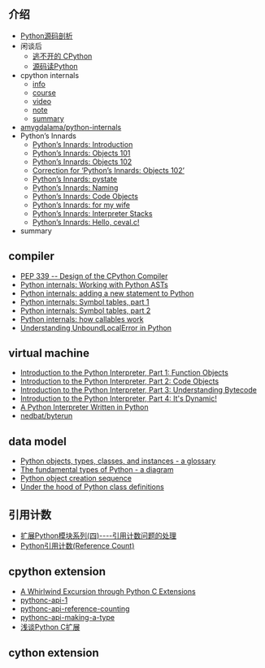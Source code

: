 ## 介绍

- [Python源码剖析](https://book.douban.com/subject/3117898/)
- 闲谈后
  - [逃不开的 CPython](https://zhuanlan.zhihu.com/manjusakac)
  - [源码读Python](https://zhuanlan.zhihu.com/c_168776105)
- cpython internals
  - [info](http://pgbovine.net/cpython-internals.htm)
  - [course](http://courses.pgbovine.net/csc253/)
  - [video](http://v.youku.com/v_show/id_XMTQ0NzY5ODcyOA==.html?spm=a2hzp.8244740.0.0&f=26549146)
  - [note]()
  - [summary](https://medium.com/@dawran6/getting-started-with-python-internals-a5474ccb8022)
- [amygdalama/python-internals](https://github.com/amygdalama/python-internals)
- Python’s Innards
  - [Python’s Innards: Introduction](https://tech.blog.aknin.name/2010/04/02/pythons-innards-introduction/)
  - [Python’s Innards: Objects 101](https://tech.blog.aknin.name/2010/05/12/pythons-innards-objects-101/)
  - [Python’s Innards: Objects 102](https://tech.blog.aknin.name/2010/05/19/pythons-innards-objects-102/)
  - [Correction for ‘Python’s Innards: Objects 102’](https://tech.blog.aknin.name/2010/05/20/correction-for-pythons-innards-objects-102/)
  - [Python’s Innards: pystate](https://tech.blog.aknin.name/2010/05/26/pythons-innards-pystate/)
  - [Python’s Innards: Naming](https://tech.blog.aknin.name/2010/06/05/pythons-innards-naming/)
  - [Python’s Innards: Code Objects](https://tech.blog.aknin.name/2010/07/03/pythons-innards-code-objects/)
  - [Python’s Innards: for my wife](https://tech.blog.aknin.name/2010/07/04/pythons-innards-for-my-wife/)
  - [Python’s Innards: Interpreter Stacks](https://tech.blog.aknin.name/2010/07/22/pythons-innards-interpreter-stacks/)
  - [Python’s Innards: Hello, ceval.c!](https://tech.blog.aknin.name/2010/09/02/pythons-innards-hello-ceval-c-2/)
- summary

## compiler

- [PEP 339 -- Design of the CPython Compiler](https://www.python.org/dev/peps/pep-0339/)
- [Python internals: Working with Python ASTs](https://eli.thegreenplace.net/2009/11/28/python-internals-working-with-python-asts)
- [Python internals: adding a new statement to Python](https://eli.thegreenplace.net/2010/06/30/python-internals-adding-a-new-statement-to-python)
- [Python internals: Symbol tables, part 1](https://eli.thegreenplace.net/2010/09/18/python-internals-symbol-tables-part-1)
- [Python internals: Symbol tables, part 2](https://eli.thegreenplace.net/2010/09/20/python-internals-symbol-tables-part-2)
- [Python internals: how callables work](https://eli.thegreenplace.net/2012/03/23/python-internals-how-callables-work)
- [Understanding UnboundLocalError in Python](https://eli.thegreenplace.net/2011/05/15/understanding-unboundlocalerror-in-python)

## virtual machine

- [Introduction to the Python Interpreter, Part 1: Function Objects](http://akaptur.com/blog/2013/11/15/introduction-to-the-python-interpreter/)
- [Introduction to the Python Interpreter, Part 2: Code Objects](http://akaptur.com/blog/2013/11/15/introduction-to-the-python-interpreter-2/)
- [Introduction to the Python Interpreter, Part 3: Understanding Bytecode](http://akaptur.com/blog/2013/11/17/introduction-to-the-python-interpreter-3/)
- [Introduction to the Python Interpreter, Part 4: It's Dynamic!](http://akaptur.com/blog/2013/12/03/introduction-to-the-python-interpreter-4/)
- [A Python Interpreter Written in Python](http://www.aosabook.org/en/500L/a-python-interpreter-written-in-python.html)
- [nedbat/byterun](https://github.com/nedbat/byterun)

## data model

- [Python objects, types, classes, and instances - a glossary](https://eli.thegreenplace.net/2012/03/30/python-objects-types-classes-and-instances-a-glossary)
- [The fundamental types of Python - a diagram](https://eli.thegreenplace.net/2012/04/03/the-fundamental-types-of-python-a-diagram)
- [Python object creation sequence](https://eli.thegreenplace.net/2012/04/16/python-object-creation-sequence)
- [Under the hood of Python class definitions](https://eli.thegreenplace.net/2012/06/15/under-the-hood-of-python-class-definitions)

## 引用计数

- [扩展Python模块系列(四)----引用计数问题的处理](https://blog.csdn.net/kof2019/article/details/77824473)
- [Python引用计数(Reference Count)](https://www.jianshu.com/p/ecea193abec4)

## cpython extension

- [A Whirlwind Excursion through Python C Extensions](https://nedbatchelder.com/text/whirlext.html)
- [pythonc-api-1](https://jayrambhia.com/blog/pythonc-api-1)
- [pythonc-api-reference-counting](https://jayrambhia.com/blog/pythonc-api-reference-counting)
- [pythonc-api-making-a-type](https://jayrambhia.com/c++/daily%20posts/python/technical/blog/pythonc-api-making-a-type)
- [浅谈Python C扩展](https://blog.csdn.net/fitzzhang/article/details/79212411)

## cython extension